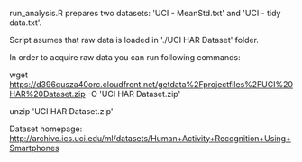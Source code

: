 run_analysis.R prepares two datasets: 'UCI - MeanStd.txt' and 'UCI - tidy data.txt'.

Script asumes that raw data is loaded in './UCI HAR Dataset' folder.

In order to acquire raw data you can run following commands:

wget https://d396qusza40orc.cloudfront.net/getdata%2Fprojectfiles%2FUCI%20HAR%20Dataset.zip -O 'UCI HAR Dataset.zip'

unzip 'UCI HAR Dataset.zip'

Dataset homepage: http://archive.ics.uci.edu/ml/datasets/Human+Activity+Recognition+Using+Smartphones


